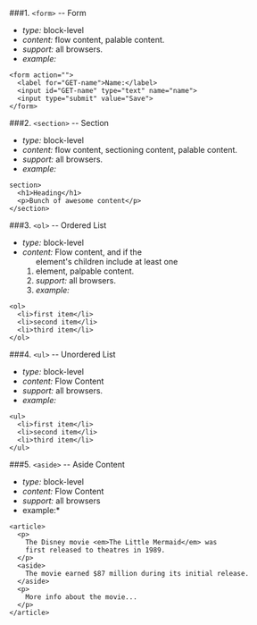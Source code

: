 ###1. `<form>` -- Form
* *type:* block-level  
* *content:*  flow content, palable content.
* *support:*  all browsers.
* *example:* 
```
<form action="">
  <label for="GET-name">Name:</label>
  <input id="GET-name" type="text" name="name">
  <input type="submit" value="Save">
</form>
````

###2. `<section>` -- Section
* *type:* block-level 
* *content:* flow content, sectioning content, palable content. 
* *support:* all browsers.
* *example:*
```
section>
  <h1>Heading</h1>
  <p>Bunch of awesome content</p>
</section>
```

###3. `<ol>` -- Ordered List
* *type:* block-level
* *content:* Flow content, and if the <ol> element's children include at least one <li> element, palpable content.
* *support:* all browsers.
* *example:*
```
<ol>
  <li>first item</li>
  <li>second item</li>
  <li>third item</li>
</ol>
```

###4. `<ul>` -- Unordered List
* *type:* block-level
* *content:* Flow Content
* *support:* all browsers.
* *example:*
```
<ul>
  <li>first item</li>
  <li>second item</li>
  <li>third item</li>
</ul>
```
###5. `<aside>` -- Aside Content
* *type:* block-level
* *content:* Flow Content
* *support:* all browsers
* example:*
```
<article>
  <p>
    The Disney movie <em>The Little Mermaid</em> was
    first released to theatres in 1989.
  </p>
  <aside>
    The movie earned $87 million during its initial release.
  </aside>
  <p>
    More info about the movie...
  </p>
</article>
```
